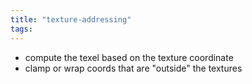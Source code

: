 ```yaml
---
title: "texture-addressing"
tags: 
---
```


- compute the texel based on the texture coordinate
- clamp or wrap coords that are "outside" the textures